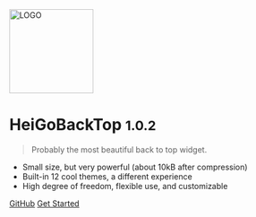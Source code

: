 <img src="https://z3.ax1x.com/2021/05/13/gBJiXF.png" alt="LOGO" border="0" style="width:150px;"  />

# HeiGoBackTop <small>1.0.2</small>

> Probably the most beautiful back to top widget.

- Small size, but very powerful (about 10kB after compression)
- Built-in 12 cool themes, a different experience
- High degree of freedom, flexible use, and customizable

[GitHub](https://github.com/hei-jack/heigobacktop/)
[Get Started](#heigobacktop)